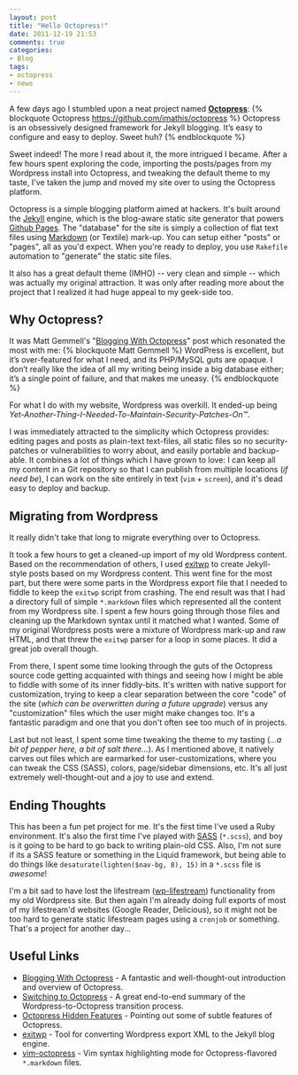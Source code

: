 ```yaml
---
layout: post
title: "Hello Octopress!"
date: 2011-12-19 21:53
comments: true
categories:
- Blog
tags:
- octopress
- news
---
```


A few days ago I stumbled upon a neat project named **[Octopress](http://octopress.org/)**:
{% blockquote Octopress https://github.com/imathis/octopress %}
Octopress is an obsessively designed framework for Jekyll blogging. It’s easy to configure and easy to deploy. Sweet huh?
{% endblockquote %}

Sweet indeed! The more I read about it, the more intrigued I became. After a
few hours spent exploring the code, importing the posts/pages from my Wordpress
install into Octopress, and tweaking the default theme to my taste, I've taken
the jump and moved my site over to using the Octopress platform.

<!-- more -->

Octopress is a simple blogging platform aimed at hackers. It's built around the
[Jekyll](http://github.com/mojombo/jekyll) engine, which is the blog-aware static
site generator that powers [Github Pages](http://pages.github.com/).  The "database"
for the site is simply a collection of flat text files using
[Markdown](http://daringfireball.net/projects/markdown/) (or Textile) mark-up. You
can setup either "posts" or "pages", all as you'd expect. When you're ready to
deploy, you use `Rakefile` automation to "generate" the static site files.

It also has a great default theme (IMHO) -- very clean and simple -- which was
actually my original attraction. It was only after reading more about the project
that I realized it had huge appeal to my geek-side too.

## Why Octopress?
It was Matt Gemmell's "[Blogging With Octopress](http://mattgemmell.com/2011/09/12/blogging-with-octopress/)"
post which resonated the most with me:
{% blockquote Matt Gemmell %}
WordPress is excellent, but it’s over-featured for what I need, and its PHP/MySQL guts are opaque. I don’t really like the idea of all my writing being inside a big database either; it’s a single point of failure, and that makes me uneasy.
{% endblockquote %}

For what I do with my website, Wordpress was overkill. It ended-up being
_Yet-Another-Thing-I-Needed-To-Maintain-Security-Patches-On&trade;_.

I was immediately attracted to the simplicity which Octopress provides: editing
pages and posts as plain-text text-files, all static files so no security-patches
or vulnerabilities to worry about, and easily portable and backup-able. It combines
a lot of things which I have grown to love: I can keep all my content in a Git
repository so that I can publish from multiple locations (_if need be_), I can
work on the site entirely in text (`vim` + `screen`), and it's dead easy to
deploy and backup.

## Migrating from Wordpress
It really didn't take that long to migrate everything over to Octopress.

It took a few hours to get a cleaned-up import of my old Wordpress content.
Based on the recommendation of others, I used [exitwp](https://github.com/thomasf/exitwp)
to create Jekyll-style posts based on my Wordpress content. This went fine for
the most part, but there were some parts in the Wordpress export file that I
needed to fiddle to keep the `exitwp` script from crashing. The end result
was that I had a directory full of simple `*.markdown` files which represented
all the content from my Wordpress site. I spent a few hours going through those
files and cleaning up the Markdown syntax until it matched what I wanted. Some
of my original Wordpress posts were a mixture of Wordpress mark-up and raw HTML,
and that threw the `exitwp` parser for a loop in some places. It did a great
job overall though.

From there, I spent some time looking through the guts of the Octopress source
code getting acquainted with things and seeing how I might be able to fiddle
with some of its inner fiddly-bits. It's written with native support for
customization, trying to keep a clear separation between the core "code" of
the site (_which can be overwritten during a future upgrade_) versus any
"customization" files which the user might make changes too. It's a fantastic
paradigm and one that you don't often see too much of in projects.

Last but not least, I spent some time tweaking the theme to my tasting (_...a
bit of pepper here, a bit of salt there..._). As I mentioned above, it natively
carves out files which are earmarked for user-customizations, where you can
tweak the CSS (SASS), colors, page/sidebar dimensions, etc. It's all just
extremely well-thought-out and a joy to use and extend.

## Ending Thoughts
This has been a fun pet project for me. It's the first time I've used a Ruby
environment. It's also the first time I've played with [SASS](http://sass-lang.com/) (`*.scss`),
and boy is it going to be hard to go back to writing plain-old CSS. Also, I'm
not sure if its a SASS feature or something in the Liquid framework, but
being able to do things like `desaturate(lighten($nav-bg, 8), 15)` in a `*.scss`
file is *awesome*!

I'm a bit sad to have lost the lifestream ([wp-lifestream](https://github.com/dcramer/wp-lifestream/))
functionality from my old Wordpress site. But then again I'm already doing
full exports of most of my lifestream'd websites (Google Reader, Delicious),
so it might not be too hard to generate static lifestream pages using a
`cronjob` or something. That's a project for another day...

## Useful Links
* [Blogging With Octopress](http://mattgemmell.com/2011/09/12/blogging-with-octopress/) -
A fantastic and well-thought-out introduction and overview of Octopress.
* [Switching to Octopress](http://zanshin.net/2011/08/11/switching-to-octopress/) -
A great end-to-end summary of the Wordpress-to-Octopress transition process.
* [Octopress Hidden Features](http://www.meatleasing.com/octopress-hidden-features/index.html) -
Pointing out some of subtle features of Octopress.
* [exitwp](https://github.com/thomasf/exitwp) -
Tool for converting Wordpress export XML to the Jekyll blog engine.
* [vim-octopress](http://www.vim.org/scripts/script.php?script_id=3835) -
Vim syntax highlighting mode for Octopress-flavored `*.markdown` files.

